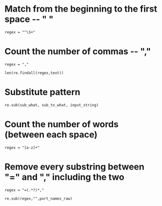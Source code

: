 # Match from the beginning to the first space -- " "

	regex = "^\S+"

# Count the number of commas -- ","

	regex = ","

	len(re.findall(regex,text))	

# Substitute pattern

	re.sub(sub_what, sub_to_what, input_string)

# Count the number of words (between each space)
	
	regex = "[a-z]+"

# Remove every substring between "=" and "," including the two

	regex = "=(.*?)*,"

	re.sub(regex,"",port_names_raw)	  
